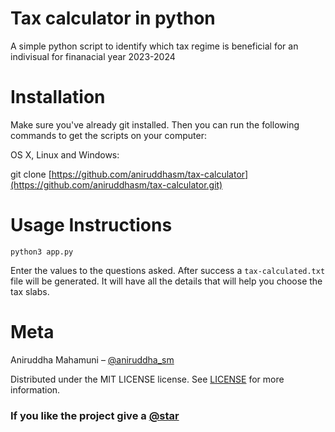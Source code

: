 # Tax calculator in python
A simple python script to identify which tax regime is beneficial for an indivisual for finanacial year 2023-2024

# Installation
Make sure you've already git installed. Then you can run the following commands to get the scripts on your computer:

OS X, Linux and Windows:

git clone [https://github.com/aniruddhasm/tax-calculator](https://github.com/aniruddhasm/tax-calculator.git)

# Usage Instructions
```
python3 app.py
```
Enter the values to the questions asked. After success a ```tax-calculated.txt``` file will be generated. It will have all the details that will help you choose the tax slabs.

# Meta
Aniruddha Mahamuni – [@aniruddha_sm](https://twitter.com/aniruddha_sm)

Distributed under the MIT LICENSE license. See [LICENSE](https://github.com/aniruddhasm/tax-calculator/blob/main/LICENSE) for more information.


### If you like the project give a [@star](https://github.com/aniruddhasm/tax-calculator/stargazers)
